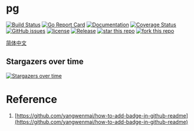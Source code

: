 # pg
[![Build Status](https://travis-ci.org/yangwenmai/pg.svg?branch=master)](https://travis-ci.org/yangwenmai/pg) [![Go Report Card](https://goreportcard.com/badge/github.com/yangwenmai/pg)](https://goreportcard.com/report/github.com/yangwenmai/pg)  [![Documentation](https://godoc.org/github.com/yangwenmai/pg?status.svg)](http://godoc.org/github.com/yangwenmai/pg) [![Coverage Status](https://coveralls.io/repos/github/yangwenmai/pg/badge.svg?branch=master)](https://coveralls.io/github/yangwenmai/pg?branch=master) [![GitHub issues](https://img.shields.io/github/issues/yangwenmai/pg.svg?label=Issue)](https://github.com/yangwenmai/pg/issues) [![license](https://img.shields.io/github/license/yangwenmai/pg.svg)](https://github.com/yangwenmai/pg/blob/master/LICENSE) [![Release](https://img.shields.io/github/release/yangwenmai/pg.svg?label=Release)](https://github.com/yangwenmai/pg/releases) [![star this repo](http://githubbadges.com/star.svg?user=yangwenmai&repo=pg)](http://github.com/yangwenmai/pg) [![fork this repo](http://githubbadges.com/fork.svg?user=yangwenmai&repo=pg)](http://github.com/yangwenmai/pg/fork)

[简体中文](https://github.com/yangwenmai/pg/blob/master/README_ZH.md)

## Stargazers over time

[![Stargazers over time](https://starcharts.herokuapp.com/yangwenmai/pg.svg)](https://starcharts.herokuapp.com/yangwenmai/pg)

# Reference

1. [https://github.com/yangwenmai/how-to-add-badge-in-github-readme](https://github.com/yangwenmai/how-to-add-badge-in-github-readme)
